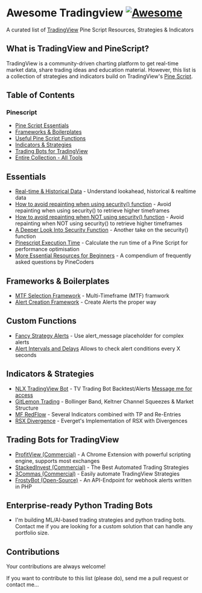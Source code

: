 # Awesome Tradingview [![Awesome](https://cdn.rawgit.com/sindresorhus/awesome/d7305f38d29fed78fa85652e3a63e154dd8e8829/media/badge.svg)](https://github.com/jtoy/awesome)
A curated list of [TradingView](https://www.tradingview.com/gopro/?share_your_love=nilux) Pine Script Resources, Strategies & Indicators

## What is TradingView and PineScript?

TradingView is a community-driven charting platform to get real-time market data, share trading ideas and education material.
However, this list is a collection of strategies and indicators build on TradingView's [Pine Script](https://www.tradingview.com/pine-script-docs/en/v4/Introduction.html).

## Table of Contents

<!-- MarkdownTOC depth=4 -->
### Pinescript
- [Pine Script Essentials](#github-essentials)
- [Frameworks & Boilerplates](#github-frameworks)
- [Useful Pine Script Functions](#github-functions)
- [Indicators & Strategies](#github-indicators)
- [Trading Bots for TradingView](#github-tradingbots)
- [Entire Collection - All Tools](#github-more)
<!-- /MarkdownTOC -->

<a name="github-essentials" />

## Essentials

* [Real-time & Historical Data](https://backtest-rookies.com/2017/06/23/tradingview-understanding-lookahead-historical-realtime-data/) - Understand lookahead, historical & realtime data
* [How to avoid repainting when using security() function](https://www.tradingview.com/script/cyPWY96u-How-to-avoid-repainting-when-using-security-PineCoders-FAQ/) - Avoid repainting when using security() to retrieve higher timeframes
* [How to avoid repainting when NOT using security() function](https://www.tradingview.com/script/s8kWs84i-How-to-avoid-repainting-when-NOT-using-security/) - Avoid repainting when NOT using security() to retrieve higher timeframes
* [A Deeper Look Into Security Function](https://docs.google.com/document/d/1HBoJVjb2wDpLnzKOlZalyFPXlUGMeMGVzZNzBTpv8cU/edit/) - Another take on the security() function
* [Pinescript Execution Time](https://www.tradingview.com/script/rRmrkRDr-Script-Stopwatch-PineCoders-FAQ/) - Calculate the run time of a Pine Script for performance optimisation
* [More Essential Resources for Beginners](https://www.pinecoders.com/faq_and_code/) - A compendium of frequently asked questions by PineCoders

<a name="#github-frameworks" />

## Frameworks & Boilerplates

* [MTF Selection Framework](https://www.tradingview.com/script/90mqACUV-MTF-Selection-Framework-PineCoders-FAQ/) - Multi-Timeframe (MTF) framwork
* [Alert Creation Framework](https://www.tradingview.com/script/JpDlXzdD-Alert-Creation-Framework-PineCoders-FAQ/) - Create Alerts the proper way

<a name="#github-functions" />

## Custom Functions

* [Fancy Strategy Alerts](https://www.tradingview.com/script/biUvPKOz-Fancy-strategy-alerts-example-QuantNomad/) - Use alert_message placeholder for complex alerts
* [Alert Intervals and Delays](https://www.tradingview.com/script/PxXVgogh-Alert-Intervals-and-Delays-Framework-BigBitsIO/) Allows to check alert conditions every X seconds

<a name="#github-indicators" />

## Indicators & Strategies

* [NLX TradingView Bot](https://bit.ly/3E9ZSWx/) - TV Trading Bot Backtest/Alerts [Message me for access](https://www.tradingview.com/u/nilux/)
* [GitLemon Trading](https://github.com/grimmolf/LemonTrading/blob/master/GitLemon) - Bollinger Band, Keltner Channel Squeezes & Market Structure
* [MF RedFlow](https://gist.github.com/CryptoMF/11fb235322c1cc0a635c3133dd95f404/) - Several Indicators combined with TP and Re-Entries
* [RSX Divergence](https://www.tradingview.com/script/ujh3sCzy-RSX-Divergence-SharkCIA/) - Everget's Implementation of RSX with Divergences

<a name="#github-tradingbots" />

## Trading Bots for TradingView

* [ProfitView (Commercial)](https://profitview.app/) - A Chrome Extension with powerful scripting engine, supports most exchanges
* [StackedInvest (Commercial)](https://stackedinvest.com?via=ftx) - The Best Automated Trading Strategies
* [3Commas (Commercial)](https://3commas.io/?c=ftx) - Easily automate TradingView Strategies
* [FrostyBot (Open-Source)](https://github.com/CryptoMF/frostybot) - An API-Endpoint for webhook alerts written in PHP 

<a name="#github-more" />

## Enterprise-ready Python Trading Bots

* I'm building ML/AI-based trading strategies and python trading bots. Contact me if you are looking for a custom solution that can handle any portfolio size.

<a name="contributions" />

## Contributions

Your contributions are always welcome!

If you want to contribute to this list (please do), send me a pull request or contact me...
